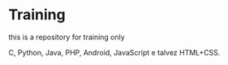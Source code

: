 # Training
this is a repository for training only

C, Python, Java, PHP, Android, JavaScript e talvez HTML+CSS.
